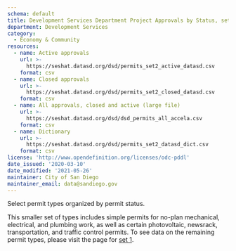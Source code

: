 ```yaml
---
schema: default
title: Development Services Department Project Approvals by Status, set 2 of 2
department: Development Services
category:
  - Economy & Community
resources:
  - name: Active approvals
    url: >-
      https://seshat.datasd.org/dsd/permits_set2_active_datasd.csv
    format: csv
  - name: Closed approvals
    url: >-
      https://seshat.datasd.org/dsd/permits_set2_closed_datasd.csv
    format: csv
  - name: All approvals, closed and active (large file)
    url: >-
      https://seshat.datasd.org/dsd/dsd_permits_all_accela.csv
    format: csv
  - name: Dictionary
    url: >-
      https://seshat.datasd.org/dsd/permits_set2_datasd_dict.csv
    format: csv
license: 'http://www.opendefinition.org/licenses/odc-pddl'
date_issued: '2020-03-10'
date_modified: '2021-05-26'
maintainer: City of San Diego
maintainer_email: data@sandiego.gov
---
```

Select permit types organized by permit status.

This smaller set of types includes simple permits for no-plan mechanical, electrical, and plumbing work, as well as certain photovoltaic, newsrack, transportation, and traffic control permits. To see data on the remaining permit types, please visit the page for [set 1](/datasets/development-permits-set1/).